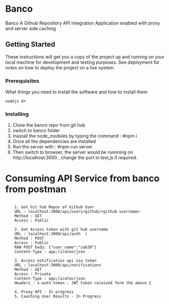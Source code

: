 # Banco
Banco A Github Repository API integration Application enabled with proxy and server side caching

## Getting Started

These instructions will get you a copy of the project up and running on your local machine for development and testing purposes. See deployment for notes on how to deploy the project on a live system.

### Prerequisites

What things you need to install the software and how to install them

```
nodejs 8+

```

### Installing
1. Clone the banco repo from git hub 
2. switch to banco folder
3. Inastall the node_modules by typing the command : #npm i
4. Once all the dependencies are installed 
5. Run the server with : #npm run server 
6. Then switch to browser, the server would be runnning on http://localhost:3000 , change the port in test,js if required.

# Consuming API Service from banco from postman

```

    1. Get Git hub Repos of Github User  
    URL : localhost:3000/api/users/github/<github username>
    Method : GET 
    Access : Public
    
    2. Get Access token with git hub username
    URL : localhost:3000/api/auth  | 
    Method : POST
    Access : Public
    RAW POST body: {"user_name":"sab30"}
    Content-Type : app;licaton/json
    
    3. Access notificatios api via token 
    URL : localhost:3000/api/notifications
    Method : GET 
    Access : Private
    Content-Type : app;licaton/json
    Headers : x-auth-token : JWT token received form the above 2
    
    4. Proxy API - In progress
    5. Caaching User Results - In Progress

```
